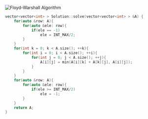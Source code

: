 ![Floyd-Warshall Algorithm](https://user-images.githubusercontent.com/26141133/76058948-a6256d00-5fa3-11ea-942e-0c923a9aa409.png)

```cpp
vector<vector<int> > Solution::solve(vector<vector<int> > &A) {
    for(auto &row: A){
        for(auto &ele: row){
            if(ele == -1)
                ele = INT_MAX/2;
        }
    }
    for(int k = 0; k < A.size(); ++k){
        for(int i = 0; i < A.size(); ++i){
            for(int j = 0; j < A.size(); ++j){
                A[i][j] = min(A[i][k] + A[k][j], A[i][j]);
            }
        }
    }
    for(auto &row: A){
        for(auto &ele: row){
            if(ele >= INT_MAX/2)
                ele = -1;
        }
    }
    return A;
}
```
